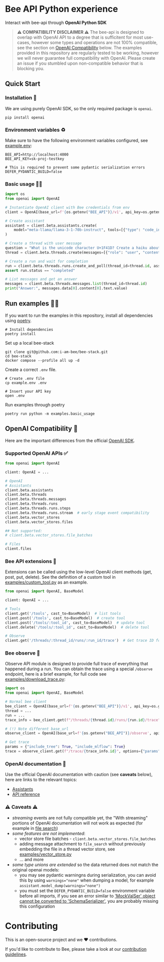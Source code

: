 # Bee API Python experience

Interact with bee-api through **OpenAI Python SDK**

> **⚠️ COMPATIBILITY DISCLAIMER ⚠️**
> The bee-api is designed to overlap with OpenAI API
> to a degree that is sufficitent for most use-cases, however some types and operations are not 100%
> compatible, see the section on [OpenAI Compatibility](#openai-compatibility-) below. The examples provided in this
> repository are regularly tested to be working, however we will never guarantee full compatibility with OpenAI.
> Please create an issue if you stumbled upon non-compatible behavior that is blocking you.

## Quick Start

### Installation 🔧

We are using purely OpenAI SDK, so the only required package is `openai`.

```shell
pip install openai
```

### Environment variables ♻️

Make sure to have the following environment variables configured,
see [example.env](example.env):

```
BEE_API=http://localhost:4000
BEE_API_KEY=sk-proj-testkey

# This is required to prevent some pydantic serialization errors
DEFER_PYDANTIC_BUILD=false
```

### Basic usage 🧑‍💻

```python
import os
from openai import OpenAI

# Instantiate OpenAI client with Bee credentials from env
client = OpenAI(base_url=f'{os.getenv("BEE_API")}/v1', api_key=os.getenv("BEE_API_KEY"))

# Create assistant
assistant = client.beta.assistants.create(
    model="meta-llama/llama-3-1-70b-instruct", tools=[{"type": "code_interpreter"}]
)

# Create a thread with user message
question = "What is the unicode character U+1F41D? Create a haiku about it."
thread = client.beta.threads.create(messages=[{"role": "user", "content": question}])

# Create a run and wait for completion
run = client.beta.threads.runs.create_and_poll(thread_id=thread.id, assistant_id=assistant.id)
assert run.status == "completed"

# List messages and get an answer
messages = client.beta.threads.messages.list(thread_id=thread.id)
print("Answer:", messages.data[0].content[0].text.value)
```

## Run examples 🏃‍♀️

If you want to run the examples in this repository, install all dependencies
using [poetry](https://python-poetry.org/).

```shell
# Install dependencies
poetry install
```

Set up a local bee-stack

```shell
git clone git@github.com:i-am-bee/bee-stack.git
cd bee-stack
docker compose --profile all up -d
```

Create a correct `.env` file.

```shell
# Create .env file
cp example.env .env

# Insert your API key
open .env
```

Run examples through poetry

```shell
poetry run python -m examples.basic_usage
```

## OpenAI Compatibility 🧭
Here are the important differences from the official [OpenAI SDK](https://github.com/openai/openai-python).

### Supported OpenAI APIs ✅

```python
from openai import OpenAI

client: OpenAI = ...

# OpenAI
# Assistants
client.beta.assistants
client.beta.threads
client.beta.threads.messages
client.beta.threads.runs
client.beta.threads.runs.steps
client.beta.threads.runs.stream  # early stage event compatibility
client.beta.vector_stores
client.beta.vector_stores.files

## Not supported:
# client.beta.vector_stores.file_batches

# Files
client.files
```

### Bee API extensions 🐝

Extensions can be called using the low-level OpenAI client methods (get, post, put, delete). See the
definition of a custom tool in [examples/custom_tool.py](examples/custom_tool.py) as an example.

```python
from openai import OpenAI, BaseModel

client: OpenAI = ...

# Tools
client.get('/tools', cast_to=BaseModel)  # list tools
client.post('/tools', cast_to=BaseModel)  # create tool
client.post('/tools/:tool_id', cast_to=BaseModel)  # update tool
client.delete('/tools/:tool_id', cast_to=BaseModel)  # delete tool

# Observe
client.get('/threads/:thread_id/runs/:run_id/trace')  # Get trace ID for a run
```

### Bee observe 🎥

Observe API module is designed to provide full trace of everything that happened during a run.
You can obtain the trace using a special `/observe` endpoint, here is a brief example, for full code
see [examples/download_trace.py](examples/download_trace.py):

```python
import os
from openai import OpenAI, BaseModel

# Normal bee client
bee_client = OpenAI(base_url=f'{os.getenv("BEE_API")}/v1', api_key=os.getenv("BEE_API_KEY"))
thread = ...
run = ...
trace_info = bee_client.get(f"/threads/{thread.id}/runs/{run.id}/trace", cast_to=BaseModel)

# (!) Note different base_url
observe_client = OpenAI(base_url=f'{os.getenv("BEE_API")}/observe', api_key=os.getenv("BEE_API_KEY"))

# Get trace
params = {"include_tree": True, "include_mlflow": True}
trace = observe_client.get(f"/trace/{trace_info.id}", options={"params": params}, cast_to=BaseModel)
```

### OpenAI documentation 📄

Use the official OpenAI documentation with caution (see **caveats** below), here are links to the relevant topics:

- [Assistants](https://platform.openai.com/docs/assistants/overview)
- [API reference](https://platform.openai.com/docs/api-reference/assistants)

### ⚠️ Caveats ⚠️

- *streaming* events are not fully compatible yet, the "With streaming" portions of OpenAI documentation will not work
  as expected (for example in
  [file search](https://platform.openai.com/docs/assistants/tools/file-search/step-5-create-a-run-and-check-the-output))
- *some features are not implemented*:
    - vector store file batches - `client.beta.vector_stores.file_batches`
    - adding message attachment to `file_search` without previously embedding the file in a thread vector store,
      see [examples/vector_store.py](examples/vector_store.py)
    - ... and more
- *some type unions are extended* so the data returned does not match the original openai models:
    - you may see pydantic warningns during serialization, you can avoid this by using `warnings="none"` when dumping a
      model, for example `assistant.model_dump(warnings="none")`
    - you must set the `DEFER_PYDANTIC_BUILD=false` environment variable before all imports, if you see an error similar
      to ['MockValSer' object cannot be converted to 'SchemaSerializer'](https://github.com/pydantic/pydantic/discussions/7710),
      you are probably missing this configuration

# Contributing
This is an open-source project and we ❤️ contributions.

If you'd like to contribute to Bee, please take a look at our [contribution guidelines](./CONTRIBUTING.md).
